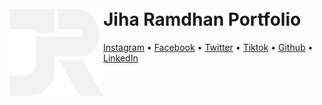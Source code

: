 
<h1 align="left">
  <br>
  <img src="img/Asset 3.png" alt="JR" width="150" align="left">
  Jiha Ramdhan Portfolio
</h1>

<p align="left">
  <a href="https://www.instagram.com/jiharamdhan/">Instagram</a> •
  <a href="https://www.facebook.com/jiha.ramdhan.7/">Facebook</a> •
  <a href="https://twitter.com/Jr101104">Twitter</a> •
  <a href="https://www.tiktok.com/@jiharamdhan">Tiktok</a> •
  <a href="https://github.com/JihaR15">Github</a> •
  <a href="www.linkedin.com/in/jiha-ramdhan">LinkedIn</a>
</p>
